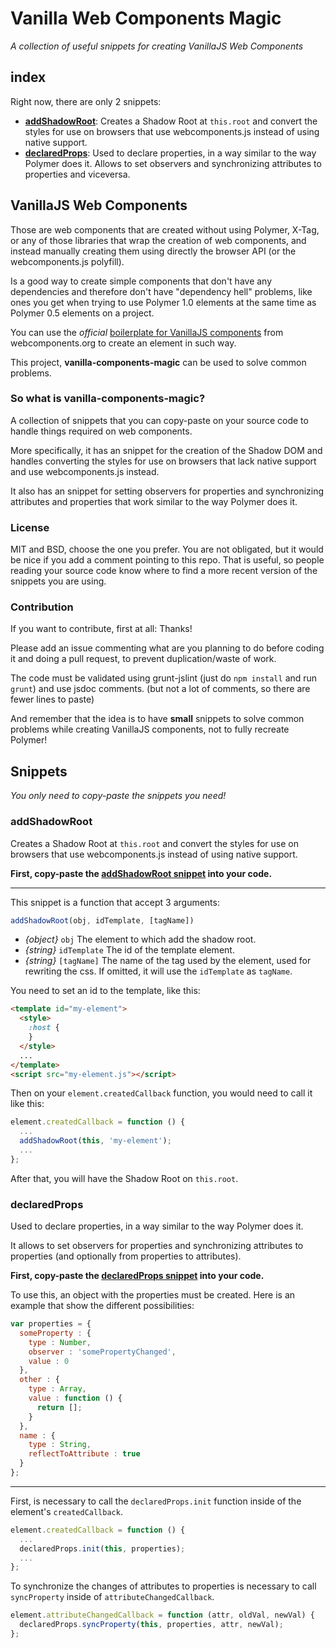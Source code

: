 # Vanilla Web Components Magic
_A collection of useful snippets for creating VanillaJS Web Components_

## index

Right now, there are only 2 snippets:

- [**addShadowRoot**](#addshadowroot): Creates a Shadow Root at `this.root` and convert the styles for use on browsers that use webcomponents.js instead of using native support.
- [**declaredProps**](#declaredprops): Used to declare properties, in a way similar to the way Polymer does it. Allows to set observers and synchronizing attributes to properties and viceversa.

## VanillaJS Web Components

Those are web components that are created without using Polymer, X-Tag, or any of those libraries that wrap the creation of web components, and instead manually creating them using directly the browser API (or the webcomponents.js polyfill).

Is a good way to create simple components that don't have any dependencies and therefore don't have "dependency hell" problems, like ones you get when trying to use Polymer 1.0 elements at the same time as Polymer 0.5 elements on a project.

You can use the *official* [boilerplate for VanillaJS components](https://github.com/webcomponents/element-boilerplate) from webcomponents.org to create an element in such way.

This project, **vanilla-components-magic** can be used to solve common problems.

### So what is vanilla-components-magic?

A collection of snippets that you can copy-paste on your source code to handle things required on web components.

More specifically, it has an snippet for the creation of the Shadow DOM and handles converting the styles for use on browsers that lack native support and use webcomponents.js instead.

It also has an snippet for setting observers for properties and synchronizing attributes and properties that work similar to the way Polymer does it.

### License

MIT and BSD, choose the one you prefer. You are not obligated, but it would be nice if you add a comment pointing to this repo. That is useful, so people reading your source code know where to find a more recent version of the snippets you are using.

### Contribution

If you want to contribute, first at all: Thanks!

Please add an issue commenting what are you planning to do before coding it and doing a pull request, to prevent duplication/waste of work.

The code must be validated using grunt-jslint (just do `npm install` and run `grunt`) and use jsdoc comments. (but not a lot of comments, so there are fewer lines to paste)

And remember that the idea is to have **small** snippets to solve common problems while creating VanillaJS components, not to fully recreate Polymer!

## Snippets

*You only need to copy-paste the snippets you need!*

### addShadowRoot

Creates a Shadow Root at `this.root` and convert the styles for use on browsers that use webcomponents.js instead of using native support.

**First, copy-paste the [addShadowRoot snippet](magic/addShadowRoot.js) into your code.**

------------------------------------------------------------------------------------------------------------------------------------------------

This snippet is a function that accept 3 arguments:

```javascript
addShadowRoot(obj, idTemplate, [tagName])
```

 - _{object}_ `obj` The element to which add the shadow root.
 - _{string}_ `idTemplate` The id of the template element.
 - _{string}_ `[tagName]` The name of the tag used by the element, used for rewriting the css. If omitted, it will use the `idTemplate` as `tagName`.

You need to set an id to the template, like this:

```html
<template id="my-element">
  <style>
    :host {
    }
  </style>
  ...
</template>
<script src="my-element.js"></script>
```

Then on your `element.createdCallback` function, you would need to call it like this:

```javascript
element.createdCallback = function () {
  ...
  addShadowRoot(this, 'my-element');
  ...
};
```

After that, you will have the Shadow Root on `this.root`.

### declaredProps

Used to declare properties, in a way similar to the way Polymer does it.

It allows to set observers for properties and synchronizing attributes to properties (and optionally from properties to attributes).

**First, copy-paste the [declaredProps snippet](magic/declaredProps.js) into your code.**

To use this, an object with the properties must be created. Here is an example that show the different possibilities:

```javascript
var properties = {
  someProperty : {
    type : Number,
    observer : 'somePropertyChanged',
    value : 0
  },
  other : {
    type : Array,
    value : function () {
      return [];
    }
  },
  name : {
    type : String,
    reflectToAttribute : true
  }
};
```

------------------------------------------------------------------------------------------------------------------------------------------------

First, is necessary to call the `declaredProps.init` function inside of the element's `createdCallback`.

```javascript
element.createdCallback = function () {
  ...
  declaredProps.init(this, properties);
  ...
};
```

To synchronize the changes of attributes to properties is necessary to call `syncProperty` inside of `attributeChangedCallback`.

```javascript
element.attributeChangedCallback = function (attr, oldVal, newVal) {
  declaredProps.syncProperty(this, properties, attr, newVal);
};
```

